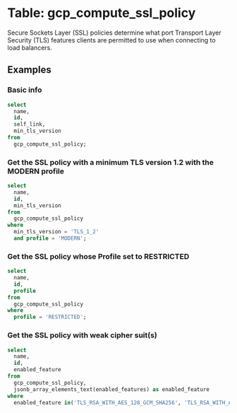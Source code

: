 # Table: gcp_compute_ssl_policy

Secure Sockets Layer (SSL) policies determine what port Transport Layer Security (TLS)
features clients are permitted to use when connecting to load balancers.

## Examples

### Basic info

```sql
select
  name,
  id,
  self_link,
  min_tls_version
from
  gcp_compute_ssl_policy;
```

### Get the SSL policy with a minimum TLS version 1.2 with the MODERN profile

```sql
select
  name,
  id,
  min_tls_version
from
  gcp_compute_ssl_policy
where
  min_tls_version = 'TLS_1_2'
  and profile = 'MODERN';
```

### Get the SSL policy whose Profile set to RESTRICTED

```sql
select
  name,
  id,
  profile
from
  gcp_compute_ssl_policy
where
  profile = 'RESTRICTED';
```

### Get the SSL policy with weak cipher suit(s)

```sql
select
  name,
  id,
  enabled_feature
from
  gcp_compute_ssl_policy,
  jsonb_array_elements_text(enabled_features) as enabled_feature
where
  enabled_feature in('TLS_RSA_WITH_AES_128_GCM_SHA256', 'TLS_RSA_WITH_AES_256_GCM_SHA384', 'TLS_RSA_WITH_AES_128_CBC_SHA', 'TLS_RSA_WITH_AES_256_CBC_SHA', 'TLS_RSA_WITH_3DES_EDE_CBC_SHA');
```

